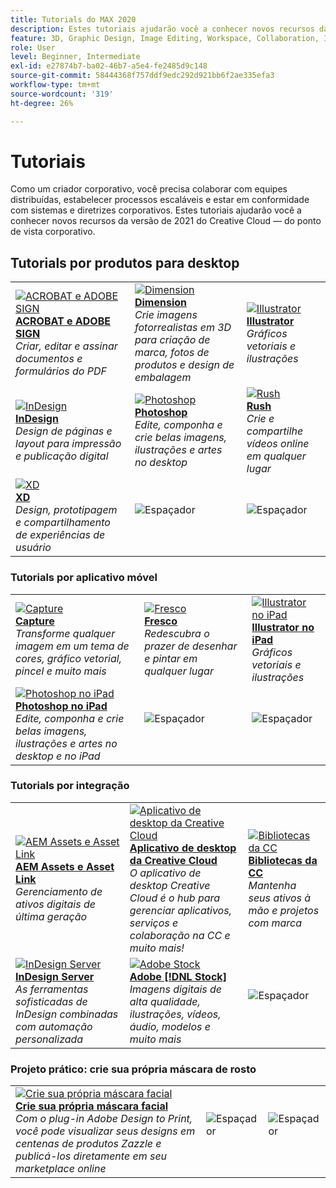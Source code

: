 ```yaml
---
title: Tutorials do MAX 2020
description: Estes tutoriais ajudarão você a conhecer novos recursos da versão de 2021 do Creative Cloud — do ponto de vista corporativo
feature: 3D, Graphic Design, Image Editing, Workspace, Collaboration, Integrations, Workflow
role: User
level: Beginner, Intermediate
exl-id: e27874b7-ba02-46b7-a5e4-fe2485d9c148
source-git-commit: 58444368f757ddf9edc292d921bb6f2ae335efa3
workflow-type: tm+mt
source-wordcount: '319'
ht-degree: 26%

---
```


# Tutoriais

Como um criador corporativo, você precisa colaborar com equipes distribuídas, estabelecer processos escaláveis e estar em conformidade com sistemas e diretrizes corporativos. Estes tutoriais ajudarão você a conhecer novos recursos da versão de 2021 do Creative Cloud — do ponto de vista corporativo.

## Tutorials por produtos para desktop

<table style="table-layout:fixed">
<tr>
 <td>
    <a href="acrobat-sign.md">
      <img alt="ACROBAT e ADOBE SIGN" src="../assets/DC.jpg" />
    </a>
    <div>
    <a href="acrobat-sign.md"><strong>ACROBAT e ADOBE SIGN</strong></a>
    </div>
    <em>Criar, editar e assinar documentos e formulários do PDF</em>
    <br>
  </td>
  <td>
    <a href="dimension.md">
      <img alt="Dimension" src="../assets/Dimenio.jpg" />
    </a>
    <div>
    <a href="dimension.md"><strong>Dimension</strong></a>
    </div>
    <em>Crie imagens fotorrealistas em 3D para criação de marca, fotos de produtos e design de embalagem</em>
    <br>
  </td>
  <td>
    <a href="illustrator.md">
      <img alt="Illustrator" src="../assets/Illustrator.jpg" />
    </a>
    <div>
    <a href="illustrator.md"><strong>Illustrator</strong></a>
    </div>
    <em>Gráficos vetoriais e ilustrações</em>
    <br>
  </td>
</tr>
<tr>
 <td>
    <a href="indesign.md">
      <img alt="InDesign" src="../assets/InDesign.jpg" />
    </a>
    <div>
    <a href="indesign.md"><strong>InDesign</strong></a>
    </div>
    <em>Design de páginas e layout para impressão e publicação digital</em>
    <br>
  </td>
  <td>
    <a href="photoshop.md">
      <img alt="Photoshop" src="../assets/Photoshop.jpg" />
    </a>
    <div>
    <a href="photoshop.md"><strong>Photoshop</strong></a>
    </div>
    <em>Edite, componha e crie belas imagens, ilustrações e artes no desktop</em>
    <br>
  </td>
  <td>
    <a href="rush.md">
      <img alt="Rush" src="../assets/Rush.jpg" />
    </a>
    <div>
    <a href="rush.md"><strong>Rush</strong></a>
    </div>
    <em>Crie e compartilhe vídeos online em qualquer lugar</em>
    <br>
  </td>
</tr>
<tr>
 <td>
    <a href="xd.md">
      <img alt="XD" src="../assets/XD.jpg" />
    </a>
    <div>
    <a href="xd.md"><strong>XD</strong></a>
    </div>
    <em>Design, prototipagem e compartilhamento de experiências de usuário</em>
    <br>
  </td>
  <td>
    <img alt="Espaçador" src="../assets/WhiteBanner_Spacer.png" />
    <div>
    <br>
  </td>
  <td>
    <img alt="Espaçador" src="../assets/WhiteBanner_Spacer.png" />
    <div>
    <br>
  </td>
</tr>
</table>

### Tutorials por aplicativo móvel

<table style="table-layout:fixed">
<tr>
 <td>
    <a href="capture.md">
      <img alt="Capture" src="../assets/Capture.jpg" />
    </a>
    <div>
    <a href="capture.md"><strong>Capture</strong></a>
    </div>
    <em>Transforme qualquer imagem em um tema de cores, gráfico vetorial, pincel e muito mais</em>
    <br>
  </td>
  <td>
    <a href="fresco.md">
      <img alt="Fresco" src="../assets/Fresco.jpg" />
    </a>
    <div>
    <a href="fresco.md"><strong>Fresco</strong></a>
    </div>
    <em>Redescubra o prazer de desenhar e pintar em qualquer lugar</em>
    <br>
  </td>
  <td>
    <a href="illustratoripad.md">
      <img alt="Illustrator no iPad" src="../assets/AIoniPad.jpg" />
    </a>
    <div>
    <a href="illustratoripad.md"><strong>Illustrator no iPad</strong></a>
    </div>
    <em>Gráficos vetoriais e ilustrações</em>
    <br>
  </td>
</tr>
<tr>
 <td>
    <a href="photoshopipad.md">
      <img alt="Photoshop no iPad" src="../assets/PSoniPad.jpg" />
    </a>
    <div>
    <a href="photoshopipad.md"><strong>Photoshop no iPad</strong></a>
    </div>
    <em>Edite, componha e crie belas imagens, ilustrações e artes no desktop e no iPad</em>
    <br>
  </td>
  <td>
    <img alt="Espaçador" src="../assets/GrayBanner_Spacer.png" />
    <div>
    <br>
  </td>
  <td>
    <img alt="Espaçador" src="../assets/GrayBanner_Spacer.png" />
    <div>
    <br>
  </td>
</tr>
</table>

### Tutorials por integração

<table style="table-layout:fixed">
<tr>
 <td>
    <a href="aem.md">
      <img alt="AEM Assets e Asset Link" src="../assets/AEM.jpg" />
    </a>
    <div>
    <a href="aem.md"><strong>AEM Assets e Asset Link</strong></a>
    </div>
    <em>Gerenciamento de ativos digitais de última geração</em>
    <br>
  </td>
  <td>
    <a href="creativeclouddesktopapp.md">
      <img alt="Aplicativo de desktop da Creative Cloud" src="../assets/CCDA.jpg" />
    </a>
    <div>
    <a href="creativeclouddesktopapp.md"><strong>Aplicativo de desktop da Creative Cloud</strong></a>
    </div>
    <em>O aplicativo de desktop Creative Cloud é o hub para gerenciar aplicativos, serviços e colaboração na CC e muito mais!</em>
    <br>
  </td>
  <td>
    <a href="cclibraries.md">
      <img alt="Bibliotecas da CC" src="../assets/CCLibs.jpg" />
    </a>
    <div>
    <a href="cclibraries.md"><strong>Bibliotecas da CC</strong></a>
    </div>
    <em>Mantenha seus ativos à mão e projetos com marca</em>
    <br>
  </td>
</tr>
<tr>
<td>
    <a href="indesignserver.md">
      <img alt="InDesign Server" src="../assets/InDesignServer.jpg" />
    </a>
    <div>
    <a href="indesignserver.md"><strong>InDesign Server</strong></a>
    </div>
    <em>As ferramentas sofisticadas de InDesign combinadas com automação personalizada</em>
    <br>
  </td>
 <td>
    <a href="stock.md">
      <img alt="Adobe Stock" src="../assets/Stock.jpg" />
    </a>
    <div>
    <a href="stock.md"><strong>Adobe [!DNL Stock]</strong></a>
    </div>
    <em>Imagens digitais de alta qualidade, ilustrações, vídeos, áudio, modelos e muito mais</em>
    <br>
  </td>
  <td>
    <img alt="Espaçador" src="../assets/GrayBanner_Spacer.png" />
    <div>
    <br>
  </td>
</tr>
</table>

### Projeto prático: crie sua própria máscara de rosto

<table style="table-layout:fixed">
<tr>
 <td>
    <a href="handsonproject.md">
      <img alt="Crie sua própria máscara facial" src="../assets/faceMaskSplash.jpg" />
    </a>
    <div>
    <a href="handsonproject.md"><strong>Crie sua própria máscara facial</strong></a>
    </div>
    <em>Com o plug-in Adobe Design to Print, você pode visualizar seus designs em centenas de produtos Zazzle e publicá-los diretamente em seu marketplace online</em>
    <br>
  </td>
  <td>
    <img alt="Espaçador" src="../assets/Whitespacer.png" />
    <div>
    <br>
  </td>
  <td>
    <img alt="Espaçador" src="../assets/Whitespacer.png" />
    <div>
    <br>
  </td>
</tr>
</table>
